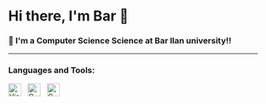 # Hi there, I'm Bar 👋 


### 🌱 I'm a Computer Science Science at Bar Ilan university!!

---
### Languages and Tools:

<img align="left" alt="Visual Studio Code" width="26px" src="https://cdn.jsdelivr.net/gh/devicons/devicon/icons/vscode/vscode-original.svg" style="padding-right:10px;" />
<img align="left" alt="C language" width="26px" src="https://upload.wikimedia.org/wikipedia/commons/1/18/C_Programming_Language.svg" style="padding-right:10px;" />

<img align="left" alt="C language" width="26px" src="https://upload.wikimedia.org/wikipedia/commons/0/0a/Python.svg" style="padding-right:10px;" />
